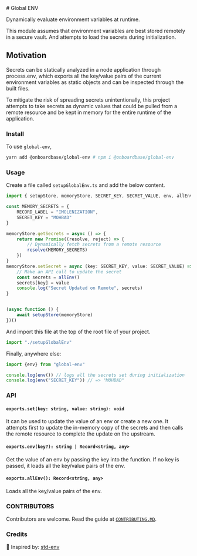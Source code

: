 <div align=“center”>
# Global ENV

Dynamically evaluate environment variables at runtime.

This module assumes that environment variables are best stored remotely in a secure vault. And attempts to load the secrets during initialization.
</div>

## Motivation

Secrets can be statically analyzed in a node application through process.env, which exports all the key/value pairs of the current environment variables as static objects and can be inspected through the built files.

To mitigate the risk of spreading secrets unintentionally, this project attempts to take secrets as dynamic values that could be pulled from a remote resource and be kept in memory for the entire runtime of the application.



### Install

To use `global-env`,

```bash
yarn add @onboardbase/global-env # npm i @onboardbase/global-env
```

### Usage

Create a file called `setupGlobalEnv.ts` and add the below content. 

```js
import { setupStore, memoryStore, SECRET_KEY, SECRET_VALUE, env, allEnv } from "../src"

const MEMORY_SECRETS = {
    RECORD_LABEL = "IMOLENIZATION",
    SECRET_KEY = "MOHBAD"
}

memoryStore.getSecrets = async () => {
    return new Promise((resolve, reject) => {
        // Dynamically fetch secrets from a remote resource
        resolve(MEMORY_SECRETS)
    })
}
memoryStore.setSecret = async (key: SECRET_KEY, value: SECRET_VALUE) => {
    // Make an API call to update the secret
    const secrets = allEnv()
    secrets[key] = value
    console.log("Secret Updated on Remote", secrets)
}


(async function () {
    await setupStore(memoryStore)
})()
```

And import this file at the top of the root file of your project.
```js
import "./setupGlobalEnv"
```

Finally, anywhere else:
```js
import {env} from "global-env"

console.log(env()) // logs all the secrets set during initialization
console.log(env("SECRET_KEY")) // => "MOHBAD"
```

### API

#### **`exports.set(key: string, value: string): void`**

It can be used to update the value of an env or create a new one. It attempts first to update the in-memory copy of the secrets and then calls the remote resource to complete the update on the upstream.

#### **`exports.env(key?): string | Record<string, any>`**
Get the value of an env by passing the key into the function. If no key is passed, it loads all the key/value pairs of the env.

#### **`exports.allEnv(): Record<string, any>`**
Loads all the key/value pairs of the env.


### CONTRIBUTORS

Contributors are welcome. Read the guide at [`CONTRIBUTING.MD`](./CONTRIBUTING.MD).


### Credits

🙌  Inspired by: [std-env](https://github.com/unjs/std-env)


